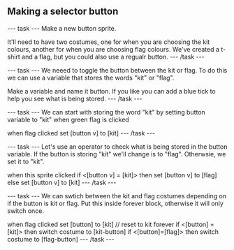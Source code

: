 ## Making a selector button


--- task ---
Make a new button sprite. 

It'll need to have two costumes, one for when you are choosing the kit colours, another for when you are choosing flag colours. We've created a t-shirt and a flag, but you could also use a regualr button. 
--- /task ---


--- task ---
We neeed to toggle the button between the kit or flag. To do this we can use a variable that stores the words "kit" or "flag". 

Make a variable and name it button. If you like you can add a blue tick to help you see what is being stored. 
--- /task ---


--- task ---
We can start with storing the word "kit" by setting button variable to "kit" when green flag is clicked 

when flag clicked
set [button v] to [kit]
--- /task ---


--- task ---
Let's use an operator to check what is being stored in the button variable. If the button is storing "kit" we'll change is to "flag". Otherwsie, we set it to "kit".

when this sprite clicked
if <[button v] = [kit]> then
set [button v] to [flag]
else
set [button v] to [kit]
--- /task ---


--- task ---
We can swtich between the kit and flag costumes depending on if the button is kit or flag. Put this inside forever block, otherwise it will only switch once. 

when flag clicked
set [button] to [kit] // reset to kit
forever
if <[button] = [kit]> then
switch costume to [kit-button]
if <[button]=[flag]> then
switch costume to [flag-button]
--- /task ---
